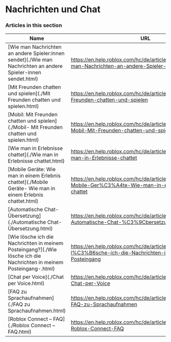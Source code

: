 # Nachrichten und Chat  
### Articles in this section
Name|URL
-|-
[Wie man Nachrichten an andere Spieler:innen sendet](./Wie man Nachrichten an andere Spieler-innen sendet.html) |https://en.help.roblox.com/hc/de/articles/203313610-Wie-man-Nachrichten-an-andere-Spieler-innen-sendet
[Mit Freunden chatten und spielen](./Mit Freunden chatten und spielen.html) |https://en.help.roblox.com/hc/de/articles/206224956-Mit-Freunden-chatten-und-spielen
[Mobil: Mit Freunden chatten und spielen](./Mobil- Mit Freunden chatten und spielen.html) |https://en.help.roblox.com/hc/de/articles/360000432483-Mobil-Mit-Freunden-chatten-und-spielen
[Wie man in Erlebnisse chattet](./Wie man in Erlebnisse chattet.html) |https://en.help.roblox.com/hc/de/articles/203314250-Wie-man-in-Erlebnisse-chattet
[Mobile Geräte: Wie man in einem Erlebnis chattet](./Mobile Geräte- Wie man in einem Erlebnis chattet.html) |https://en.help.roblox.com/hc/de/articles/203313520-Mobile-Ger%C3%A4te-Wie-man-in-einem-Erlebnis-chattet
[Automatische Chat-Übersetzung](./Automatische Chat-Übersetzung.html) |https://en.help.roblox.com/hc/de/articles/23328085173140-Automatische-Chat-%C3%9Cbersetzung
[Wie lösche ich die Nachrichten in meinem Posteingang?](./Wie lösche ich die Nachrichten in meinem Posteingang-.html) |https://en.help.roblox.com/hc/de/articles/203313690-Wie-l%C3%B6sche-ich-die-Nachrichten-in-meinem-Posteingang
[Chat per Voice](./Chat per Voice.html) |https://en.help.roblox.com/hc/de/articles/4405807645972-Chat-per-Voice
[FAQ zu Sprachaufnahmen](./FAQ zu Sprachaufnahmen.html) |https://en.help.roblox.com/hc/de/articles/5704050147604-FAQ-zu-Sprachaufnahmen
[Roblox Connect – FAQ](./Roblox Connect – FAQ.html) |https://en.help.roblox.com/hc/de/articles/20918814627988-Roblox-Connect-FAQ
